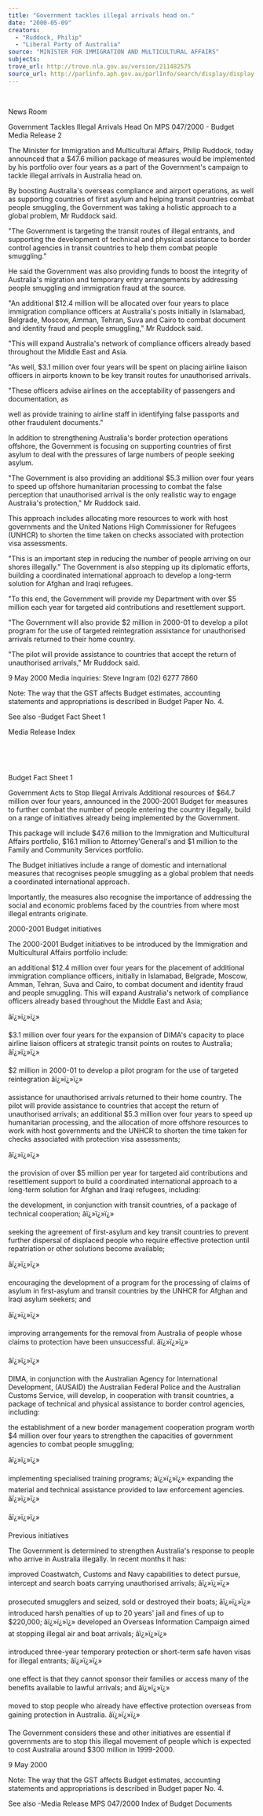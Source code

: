 ```yaml
---
title: "Government tackles illegal arrivals head on."
date: "2000-05-09"
creators:
  - "Ruddock, Philip"
  - "Liberal Party of Australia"
source: "MINISTER FOR IMMIGRATION AND MULTICULTURAL AFFAIRS"
subjects:
trove_url: http://trove.nla.gov.au/version/211482575
source_url: http://parlinfo.aph.gov.au/parlInfo/search/display/display.w3p;query=Id%3A%22media/pressrel/ATG16%22
---
```


  

 News Room

 Government Tackles Illegal Arrivals Head On MPS 047/2000 - Budget Media Release 2

 The Minister for Immigration and Multicultural Affairs, Philip Ruddock, today announced that a $47.6 million package of measures would be implemented by his portfolio over four years as a part of the Government's campaign to tackle illegal arrivals in Australia head on.

 By boosting Australia's overseas compliance and airport operations, as well as supporting countries of first asylum and helping transit countries combat people smuggling, the Government was taking a holistic approach to a global problem, Mr Ruddock said.

 "The Government is targeting the transit routes of illegal entrants, and supporting the development of technical and physical assistance to border control agencies in transit countries to help them combat people smuggling."

 He said the Government was also providing funds to boost the integrity of Australia's migration and temporary entry arrangements by addressing people smuggling and immigration fraud at the source.

 "An additional $12.4 million will be allocated over four years to place immigration compliance officers at Australia's posts initially in Islamabad, Belgrade, Moscow, Amman, Tehran, Suva and Cairo to combat document and identity fraud and people smuggling," Mr Ruddock said.

 "This will expand Australia's network of compliance officers already based throughout the Middle East and Asia.

 "As well, $3.1 million over four years will be spent on placing airline liaison officers in airports known to be key transit routes for unauthorised arrivals.

 "These officers advise airlines on the acceptability of passengers and documentation, as

 well as provide training to airline staff in identifying false passports and other fraudulent documents."

 In addition to strengthening Australia's border protection operations offshore, the Government is focusing on supporting countries of first asylum to deal with the pressures of large numbers of people seeking asylum.

 "The Government is also providing an additional $5.3 million over four years to speed up offshore humanitarian processing to combat the false perception that unauthorised arrival is the only realistic way to engage Australia's protection," Mr Ruddock said.

 This approach includes allocating more resources to work with host governments and the United Nations High Commissioner for Refugees (UNHCR) to shorten the time taken on checks associated with protection visa assessments.

 "This is an important step in reducing the number of people arriving on our shores illegally." The Government is also stepping up its diplomatic efforts, building a coordinated international approach to develop a long-term solution for Afghan and Iraqi refugees.

 "To this end, the Government will provide my Department with over $5 million each year for targeted aid contributions and resettlement support.

 "The Government will also provide $2 million in 2000-01 to develop a pilot program for the use of targeted reintegration assistance for unauthorised arrivals returned to their home country.

 "The pilot will provide assistance to countries that accept the return of unauthorised arrivals," Mr Ruddock said.

 9 May 2000 Media inquiries: Steve Ingram (02) 6277 7860

 Note: The way that the GST affects Budget estimates, accounting statements and appropriations is described in Budget Paper No. 4.

 See also -Budget Fact Sheet 1

 Media Release Index

  

  

 Budget Fact Sheet 1

 Government Acts to Stop Illegal Arrivals Additional resources of $64.7 million over four years, announced in the 2000-2001 Budget for measures to further combat the number of people entering the country illegally, build on a range of initiatives already being implemented by the Government.

 This package will include $47.6 million to the Immigration and Multicultural Affairs portfolio, $16.1 million to Attorney'General's and $1 million to the Family and Community Services portfolio.

 The Budget initiatives include a range of domestic and international measures that recognises people smuggling as a global problem that needs a coordinated international approach.

 Importantly, the measures also recognise the importance of addressing the social and economic problems faced by the countries from where most illegal entrants originate.

 2000-2001 Budget initiatives

 The 2000-2001 Budget initiatives to be introduced by the Immigration and Multicultural Affairs portfolio include:

 an additional $12.4 million over four years for the placement of additional immigration compliance officers, initially in Islamabad, Belgrade, Moscow, Amman, Tehran, Suva and Cairo, to combat document and identity fraud and people smuggling. This will expand Australia's network of compliance officers already based throughout the Middle East and Asia;

 âï¿»ï¿»ï¿»

 $3.1 million over four years for the expansion of DIMA's capacity to place airline liaison officers at strategic transit points on routes to Australia; âï¿»ï¿»ï¿»

 $2 million in 2000-01 to develop a pilot program for the use of targeted reintegration âï¿»ï¿»ï¿»

 assistance for unauthorised arrivals returned to their home country. The pilot will provide assistance to countries that accept the return of unauthorised arrivals; an additional $5.3 million over four years to speed up humanitarian processing, and the allocation of more offshore resources to work with host governments and the UNHCR to shorten the time taken for checks associated with protection visa assessments;

 âï¿»ï¿»ï¿»

 the provision of over $5 million per year for targeted aid contributions and resettlement support to build a coordinated international approach to a long-term solution for Afghan and Iraqi refugees, including:

 the development, in conjunction with transit countries, of a package of technical cooperation; âï¿»ï¿»ï¿»

 seeking the agreement of first-asylum and key transit countries to prevent further dispersal of displaced people who require effective protection until repatriation or other solutions become available;

 âï¿»ï¿»ï¿»

 encouraging the development of a program for the processing of claims of asylum in first-asylum and transit countries by the UNHCR for Afghan and Iraqi asylum seekers; and

 âï¿»ï¿»ï¿»

 improving arrangements for the removal from Australia of people whose claims to protection have been unsuccessful. âï¿»ï¿»ï¿»

 âï¿»ï¿»ï¿»

 DIMA, in conjunction with the Australian Agency for International Development, (AUSAID) the Australian Federal Police and the Australian Customs Service, will develop, in cooperation with transit countries, a package of technical and physical assistance to border control agencies, including:

 the establishment of a new border management cooperation program worth $4 million over four years to strengthen the capacities of government agencies to combat people smuggling;

 âï¿»ï¿»ï¿»

 implementing specialised training programs; âï¿»ï¿»ï¿» expanding the material and technical assistance provided to law enforcement agencies. âï¿»ï¿»ï¿»

 âï¿»ï¿»ï¿»

 Previous initiatives

 The Government is determined to strengthen Australia's response to people who arrive in Australia illegally. In recent months it has:

 improved Coastwatch, Customs and Navy capabilities to detect pursue, intercept and search boats carrying unauthorised arrivals; âï¿»ï¿»ï¿»

 prosecuted smugglers and seized, sold or destroyed their boats; âï¿»ï¿»ï¿» introduced harsh penalties of up to 20 years' jail and fines of up to $220,000; âï¿»ï¿»ï¿» developed an Overseas Information Campaign aimed at stopping illegal air and boat arrivals; âï¿»ï¿»ï¿»

 introduced three-year temporary protection or short-term safe haven visas for illegal entrants; âï¿»ï¿»ï¿»

 one effect is that they cannot sponsor their families or access many of the benefits available to lawful arrivals; and âï¿»ï¿»ï¿»

 moved to stop people who already have effective protection overseas from gaining protection in Australia. âï¿»ï¿»ï¿»

 The Government considers these and other initiatives are essential if governments are to stop this illegal movement of people which is expected to cost Australia around $300 million in 1999-2000.

 9 May 2000

 Note: The way that the GST affects Budget estimates, accounting statements and appropriations is described in Budget paper No. 4.

 See also -Media Release MPS 047/2000 Index of Budget Documents

  

